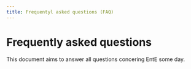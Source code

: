 ```yaml
---
title: Frequentyl asked questions (FAQ)
---
```


# Frequently asked questions

This document aims to answer all questions concering EntE some day.
